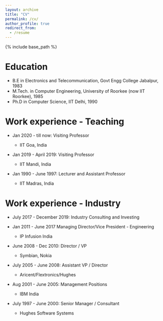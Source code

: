 ```yaml
---
layout: archive
title: "CV"
permalink: /cv/
author_profile: true
redirect_from:
  - /resume
---
```


{% include base_path %}

Education
======
* B.E in Electronics and Telecommunication, Govt Engg College Jabalpur, 1983
* M.Tech. in Computer Engineering, University of Roorkee (now IIT Roorkee), 1985
* Ph.D in Computer Science, IIT Delhi, 1990 

Work experience - Teaching
======
* Jan 2020 - till now: Visiting Professor
  * IIT Goa, India

* Jan 2019 - April 2019: Visiting Professor
  * IIT Mandi, India

* Jan 1990 - June 1997: Lecturer and Assistant Professor
  * IIT Madras, India

Work experience - Industry
======

* July 2017 - December 2019: Industry Consulting and Investing

* Jan 2011 - June 2017 Managing Director/Vice President - Engineering
  * IP Infusion India

* June 2008 - Dec 2010: Director / VP 
  * Symbian, Nokia

* July 2005 - June 2008: Assistant VP / Director
  * Aricent/Flextronics/Hughes

* Aug 2001 - June 2005: Management Positions
  * IBM India

* July 1997 - June 2000: Senior Manager / Consultant
  * Hughes Software Systems

  
